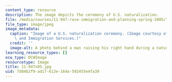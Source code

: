 ```yaml
---
content_type: resource
description: The image depicts the ceremony of U.S. naturalization.
file: /media/courses/11-947-race-immigration-and-planning-spring-2005/7d84b2f9ad17613e164a592455e4fa39_11-947s05.jpg
file_type: image/jpeg
image_metadata:
  caption: "Image of a U.S. naturalization ceremony. (Image courtesy of\_U.S. Citizenship\
    \ and Immigration Services.)"
  credit: ''
  image-alt: A photo behind a man raising his right hand during a naturalization ceremony.
learning_resource_types: []
ocw_type: OCWImage
resourcetype: Image
title: 11-947s05.jpg
uid: 7d84b2f9-ad17-613e-164a-592455e4fa39
---
```

